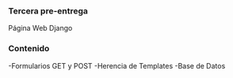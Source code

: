 ### Tercera pre-entrega

Página Web Django

### Contenido

-Formularios GET y POST
-Herencia de Templates
-Base de Datos
